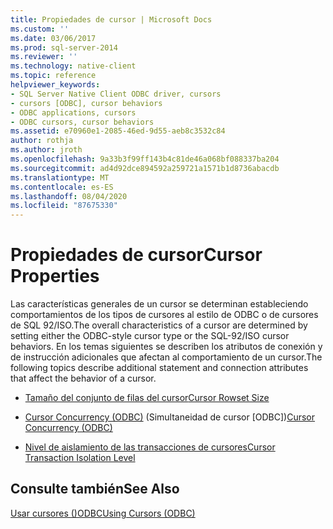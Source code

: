 ```yaml
---
title: Propiedades de cursor | Microsoft Docs
ms.custom: ''
ms.date: 03/06/2017
ms.prod: sql-server-2014
ms.reviewer: ''
ms.technology: native-client
ms.topic: reference
helpviewer_keywords:
- SQL Server Native Client ODBC driver, cursors
- cursors [ODBC], cursor behaviors
- ODBC applications, cursors
- ODBC cursors, cursor behaviors
ms.assetid: e70960e1-2085-46ed-9d55-aeb8c3532c84
author: rothja
ms.author: jroth
ms.openlocfilehash: 9a33b3f99ff143b4c81de46a068bf088337ba204
ms.sourcegitcommit: ad4d92dce894592a259721a1571b1d8736abacdb
ms.translationtype: MT
ms.contentlocale: es-ES
ms.lasthandoff: 08/04/2020
ms.locfileid: "87675330"
---
```

# <a name="cursor-properties"></a><span data-ttu-id="98605-102">Propiedades de cursor</span><span class="sxs-lookup"><span data-stu-id="98605-102">Cursor Properties</span></span>
  <span data-ttu-id="98605-103">Las características generales de un cursor se determinan estableciendo comportamientos de los tipos de cursores al estilo de ODBC o de cursores de SQL 92/ISO.</span><span class="sxs-lookup"><span data-stu-id="98605-103">The overall characteristics of a cursor are determined by setting either the ODBC-style cursor type or the SQL-92/ISO cursor behaviors.</span></span> <span data-ttu-id="98605-104">En los temas siguientes se describen los atributos de conexión y de instrucción adicionales que afectan al comportamiento de un cursor.</span><span class="sxs-lookup"><span data-stu-id="98605-104">The following topics describe additional statement and connection attributes that affect the behavior of a cursor.</span></span>  
  
-   [<span data-ttu-id="98605-105">Tamaño del conjunto de filas del cursor</span><span class="sxs-lookup"><span data-stu-id="98605-105">Cursor Rowset Size</span></span>](cursor-rowset-size.md)  
  
-   <span data-ttu-id="98605-106">[Cursor Concurrency &#40;ODBC&#41;](cursor-concurrency-odbc.md) (Simultaneidad de cursor [ODBC])</span><span class="sxs-lookup"><span data-stu-id="98605-106">[Cursor Concurrency &#40;ODBC&#41;](cursor-concurrency-odbc.md)</span></span>  
  
-   [<span data-ttu-id="98605-107">Nivel de aislamiento de las transacciones de cursores</span><span class="sxs-lookup"><span data-stu-id="98605-107">Cursor Transaction Isolation Level</span></span>](cursor-transaction-isolation-level.md)  
  
## <a name="see-also"></a><span data-ttu-id="98605-108">Consulte también</span><span class="sxs-lookup"><span data-stu-id="98605-108">See Also</span></span>  
 [<span data-ttu-id="98605-109">Usar cursores &#40;&#41;ODBC</span><span class="sxs-lookup"><span data-stu-id="98605-109">Using Cursors &#40;ODBC&#41;</span></span>](../using-cursors-odbc.md)  
  
  
